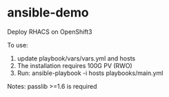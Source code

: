 # ansible-demo

Deploy RHACS on OpenShift3

To use:

1. update playbook/vars/vars.yml and hosts
2. The installation requires 100G PV (RWO) 
3. Run: ansible-playbook -i hosts playbooks/main.yml  

Notes:
passlib >=1.6 is required 
